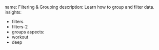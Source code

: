 name: Filtering & Grouping
description: Learn how to group and filter data.
insights:
  - filters
  - filters-2
  - groups
aspects:
  - workout
  - deep
